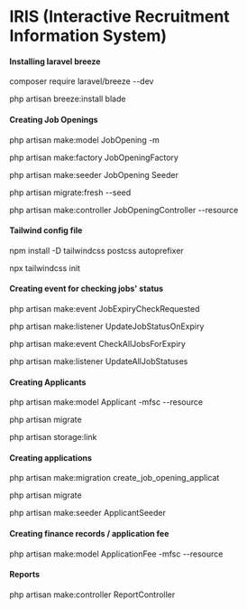 # IRIS (Interactive Recruitment Information System)

#### Installing laravel breeze

composer require laravel/breeze --dev

php artisan breeze:install blade

#### Creating Job Openings

php artisan make:model JobOpening -m

php artisan make:factory JobOpeningFactory

php artisan make:seeder JobOpening Seeder

php artisan migrate:fresh --seed

php artisan make:controller JobOpeningController --resource

#### Tailwind config file

npm install -D tailwindcss postcss autoprefixer

npx tailwindcss init

#### Creating event for checking jobs' status

php artisan make:event JobExpiryCheckRequested

php artisan make:listener UpdateJobStatusOnExpiry

php artisan make:event CheckAllJobsForExpiry

php artisan make:listener UpdateAllJobStatuses

#### Creating Applicants

php artisan make:model Applicant -mfsc --resource

php artisan migrate

php artisan storage:link

#### Creating applications

php artisan make:migration create_job_opening_applicat

php artisan migrate

php artisan make:seeder ApplicantSeeder

#### Creating finance records / application fee

php artisan make:model ApplicationFee -mfsc --resource

#### Reports

php artisan make:controller ReportController
